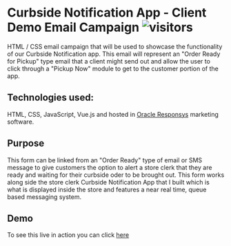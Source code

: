 # Curbside Notification App - Client Demo Email Campaign ![visitors](https://visitor-badge.glitch.me/badge?page_id=dylanlarrivee.curbside-client-demo-email)

HTML / CSS email campaign that will be used to showcase the functionality of our Curbside Notification app. This email will represent an "Order Ready for Pickup" type email that a client might send out and allow the user to click through a "Pickup Now" module to get to the customer portion of the app.

## Technologies used:
HTML, CSS, JavaScript, Vue.js and hosted in [Oracle Responsys](https://www.oracle.com/marketingcloud/products/cross-channel-orchestration/) marketing software.

## Purpose
This form can be linked from an "Order Ready" type of email or SMS message to give customers the option to alert a store clerk that they are ready and waiting for their curbside oder to be brought out. This form works along side the store clerk Curbside Notification App that I built which is what is displayed inside the store and features a near real time, queue based messaging system. 

## Demo
To see this live in action you can click [here](http://omcprtnr003z.rsys2.net/pub/sf/FormLink?_ri_=X0Gzc2X%3DAQpglLjHJlTQGuo3DzfCsdUtSzdcOkXsnghCfK1ezazcSSA9abzgzfLSdvqKzgh5wUzgdzdujq7bc6RVXMtX%3DAQpglLjHJlTQGmtnNMWwYDPXEKHzbSzebejohwbszcPTDCXAOmjzdcwTGlGAzczfwcD2iqhNO13O&_ei_=EqzW-RrLOFvxADxQZZJU9-Dk_NiTtwfV_DOhs-52ba9nxME.&_di_=lom86j2vn63k5pghhl5dg7vt5h7sc6sbe1te6gjb4t2lvdvcan4g)
